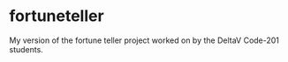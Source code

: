 # fortuneteller
My version of the fortune teller project worked on by the DeltaV Code-201 students.
